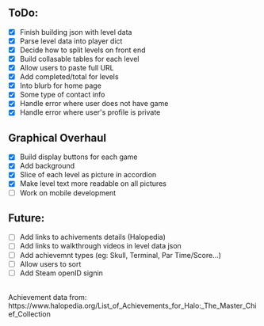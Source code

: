 ## ToDo:
- [x] Finish building json with level data
- [x] Parse level data into player dict
- [x] Decide how to split levels on front end
- [X] Build collasable tables for each level
- [x] Allow users to paste full URL
- [x] Add completed/total for levels
- [X] Into blurb for home page
- [X] Some type of contact info
- [X] Handle error where user does not have game
- [x] Handle error where user's profile is private

## Graphical Overhaul
- [x] Build display buttons for each game
- [x] Add background 
- [x] Slice of each level as picture in accordion 
- [x] Make level text more readable on all pictures
- [ ] Work on mobile development

## Future:
- [ ] Add links to achivements details (Halopedia)
- [ ] Add links to walkthrough videos in level data json
- [ ] Add achievemnt types (eg: Skull, Terminal, Par Time/Score...)
- [ ] Allow users to sort
- [ ] Add Steam openID signin

<br>
Achievement data from: https://www.halopedia.org/List_of_Achievements_for_Halo:_The_Master_Chief_Collection